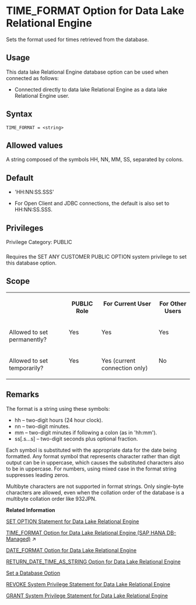 <!-- loioa664098384f21015ae52f7395391a59c -->

# TIME\_FORMAT Option for Data Lake Relational Engine

Sets the format used for times retrieved from the database.



<a name="loioa664098384f21015ae52f7395391a59c__section_ajq_xqq_znb"/>

## Usage

This data lake Relational Engine database option can be used when connected as follows:

-   Connected directly to data lake Relational Engine as a data lake Relational Engine user.



<a name="loioa664098384f21015ae52f7395391a59c__time_format_syntax1"/>

## Syntax

```
TIME_FORMAT = <string>
```



<a name="loioa664098384f21015ae52f7395391a59c__time_format_values1"/>

## Allowed values

A string composed of the symbols HH, NN, MM, SS, separated by colons.



<a name="loioa664098384f21015ae52f7395391a59c__time_format_default1"/>

## Default

-   'HH:NN:SS.SSS'

-   For Open Client and JDBC connections, the default is also set to HH:NN:SS.SSS.




<a name="loioa664098384f21015ae52f7395391a59c__time_format_priv1"/>

## Privileges

Privilege Category: PUBLIC



### 

Requires the SET ANY CUSTOMER PUBLIC OPTION system privilege to set this database option.



<a name="loioa664098384f21015ae52f7395391a59c__time_format_scope1"/>

## Scope


<table>
<tr>
<th valign="top">

 

</th>
<th valign="top">

PUBLIC Role

</th>
<th valign="top">

For Current User

</th>
<th valign="top">

For Other Users

</th>
</tr>
<tr>
<td valign="top">

Allowed to set permanently?

</td>
<td valign="top">

Yes

</td>
<td valign="top">

Yes

</td>
<td valign="top">

Yes

</td>
</tr>
<tr>
<td valign="top">

Allowed to set temporarily?

</td>
<td valign="top">

Yes

</td>
<td valign="top">

Yes \(current connection only\)

</td>
<td valign="top">

No

</td>
</tr>
</table>



<a name="loioa664098384f21015ae52f7395391a59c__time_format_remarks1"/>

## Remarks

The format is a string using these symbols:

-   hh – two-digit hours \(24 hour clock\).
-   nn – two-digit minutes.
-   mm – two-digit minutes if following a colon \(as in 'hh:mm'\).
-   ss\[.s...s\] – two-digit seconds plus optional fraction.

Each symbol is substituted with the appropriate data for the date being formatted. Any format symbol that represents character rather than digit output can be in uppercase, which causes the substituted characters also to be in uppercase. For numbers, using mixed case in the format string suppresses leading zeros.

Multibyte characters are not supported in format strings. Only single-byte characters are allowed, even when the collation order of the database is a multibyte collation order like 932JPN.

**Related Information**  


[SET OPTION Statement for Data Lake Relational Engine](../080-sql-statements/set-option-statement-for-data-lake-relational-engine-a625da7.md "Changes options that affect the behavior of the database and its compatibility with Transact-SQL. Setting the value of an option can change the behavior for all users or an individual user, in either a temporary or permanent scope.")

[TIME_FORMAT Option for Data Lake Relational Engine (SAP HANA DB-Managed)](https://help.sap.com/viewer/a898e08b84f21015969fa437e89860c8/2024_1_QRC/en-US/5f6bdfd6129d4e11a738e9f2909c7b3f.html "Sets the format used for times retrieved from the database.") :arrow_upper_right:

[DATE\_FORMAT Option for Data Lake Relational Engine](date-format-option-for-data-lake-relational-engine-a632563.md "Sets the format used for dates retrieved from the database.")

[RETURN\_DATE\_TIME\_AS\_STRING Option for Data Lake Relational Engine](return-date-time-as-string-option-for-data-lake-relational-engine-a652ffd.md "Controls how a date, time, or timestamp value is passed to the client application when queried.")

[Set a Database Option](set-a-database-option-0dcb893.md "You set options with the SET OPTION statement.")

[REVOKE System Privilege Statement for Data Lake Relational Engine](../080-sql-statements/revoke-system-privilege-statement-for-data-lake-relational-engine-a3eadda.md "Removes specific system privileges from specific users and the right to administer the privilege.")

[GRANT System Privilege Statement for Data Lake Relational Engine](../080-sql-statements/grant-system-privilege-statement-for-data-lake-relational-engine-a3dfcb0.md "Grants specific system privileges to users or roles, with or without administrative rights.")

